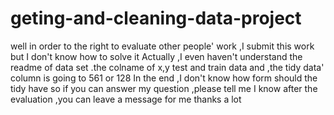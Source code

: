 # geting-and-cleaning-data-project
well in order to the right to evaluate other people' work ,I submit this work but I don't know how to solve it
Actually ,I even haven't understand the readme of data set .the colname of x,y test and train data 
and ,the tidy data' column is going to 561 or 128
In the end ,I don't know how form should the tidy  have 
so if you can answer my question ,please tell me 
I know after the evaluation ,you can leave a message for me
thanks a lot

